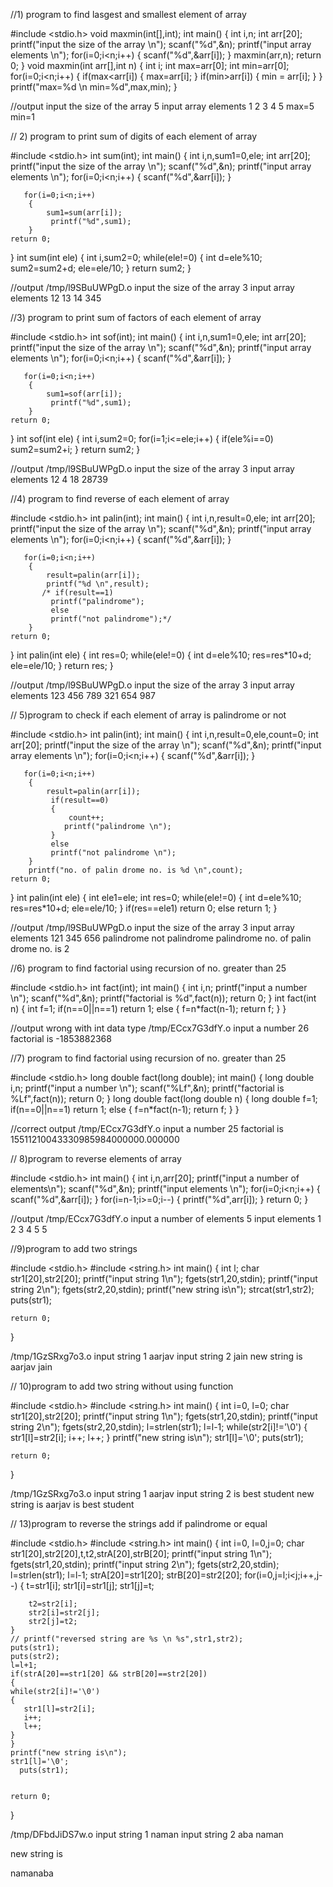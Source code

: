 

//1) program to find lasgest and smallest element of array

#include <stdio.h>
void maxmin(int[],int);
int main()
{
       int i,n;
       int arr[20];
       printf("input the size of the array \n");
       scanf("%d",&n);
       printf("input array elements \n");
        for(i=0;i<n;i++)
        {
            scanf("%d",&arr[i]);
        }
        maxmin(arr,n);
    return 0;
}
void maxmin(int arr[],int n)
{
    int i;
    int max=arr[0];
    int min=arr[0];
     for(i=0;i<n;i++)
        {
            if(max<arr[i])
            {
                max=arr[i];
            }
            if(min>arr[i])
            {
                min = arr[i];
            }
        }
        printf("max=%d \n min=%d",max,min);
}

//output
input the size of the array 
5
input array elements 
1
2
3
4
5
max=5 
 min=1

// 2) program to print sum of digits of each element of array

#include <stdio.h>
int sum(int);
int main()
{
       int i,n,sum1=0,ele;
       int arr[20];
       printf("input the size of the array \n");
       scanf("%d",&n);
       printf("input array elements \n");
        for(i=0;i<n;i++)
        {
            scanf("%d",&arr[i]);
        }
       
       for(i=0;i<n;i++)
        {
            sum1=sum(arr[i]);
             printf("%d",sum1);
        }
    return 0;
}
int sum(int ele)
{
    int i,sum2=0;
     while(ele!=0)
     {
         int d=ele%10;
         sum2=sum2+d;
         ele=ele/10;
     }
     return sum2;
}

//output
/tmp/l9SBuUWPgD.o
input the size of the array 
3
input array elements 
12
13
14
345

//3) program to print sum of factors of each element of array

#include <stdio.h>
int sof(int);
int main()
{
       int i,n,sum1=0,ele;
       int arr[20];
       printf("input the size of the array \n");
       scanf("%d",&n);
       printf("input array elements \n");
        for(i=0;i<n;i++)
        {
            scanf("%d",&arr[i]);
        }
       
       for(i=0;i<n;i++)
        {
            sum1=sof(arr[i]);
             printf("%d",sum1);
        }
    return 0;
}
int sof(int ele)
{
    int i,sum2=0;
     for(i=1;i<=ele;i++)
     {
         if(ele%i==0)
         sum2=sum2+i;
     }
     return sum2;
}

//output
/tmp/l9SBuUWPgD.o
input the size of the array 
3
input array elements 
12
4
18
28739

//4) program to find reverse of each element of array

#include <stdio.h>
int palin(int);
int main()
{
       int i,n,result=0,ele;
       int arr[20];
       printf("input the size of the array \n");
       scanf("%d",&n);
       printf("input array elements \n");
        for(i=0;i<n;i++)
        {
            scanf("%d",&arr[i]);
        }
       
       for(i=0;i<n;i++)
        {
            result=palin(arr[i]);
            printf("%d \n",result);
           /* if(result==1)
             printf("palindrome");
             else
             printf("not palindrome");*/
        }
    return 0;
}
int palin(int ele)
{
    int res=0;
     while(ele!=0)
     {
         int d=ele%10;
         res=res*10+d;
         ele=ele/10;
     }
     return res;
}

//output
/tmp/l9SBuUWPgD.o
input the size of the array 
3
input array elements 
123
456
789
321 
654 
987 


// 5)program to check if each element of array is palindrome or not

#include <stdio.h>
int palin(int);
int main()
{
       int i,n,result=0,ele,count=0;
       int arr[20];
       printf("input the size of the array \n");
       scanf("%d",&n);
       printf("input array elements \n");
        for(i=0;i<n;i++)
        {
            scanf("%d",&arr[i]);
        }
       
       for(i=0;i<n;i++)
        {
            result=palin(arr[i]);
             if(result==0)
             {
                 count++;
                printf("palindrome \n");
             }
             else
             printf("not palindrome \n");
        }
        printf("no. of palin drome no. is %d \n",count);
    return 0;
}
int palin(int ele)
{
    int ele1=ele;
    int res=0;
     while(ele!=0)
     {
         int d=ele%10;
         res=res*10+d;
         ele=ele/10;
     }
     if(res==ele1)
     return 0;
     else
     return 1;
}

//output
/tmp/l9SBuUWPgD.o
input the size of the array 
3
input array elements 
121
345
656
palindrome 
not palindrome 
palindrome 
no. of palin drome no. is 2 



//6) program to find factorial using recursion of no. greater than 25

#include <stdio.h>
int fact(int);
int main() 
{
    int i,n;
    printf("input a number \n");
    scanf("%d",&n);
    printf("factorial is %d",fact(n));
    return 0;
}
int fact(int n)
{
    int f=1;
    if(n==0||n==1)
    return 1;
    else
    {
        f=n*fact(n-1);
        return f;
    }
}


//output wrong with int data type
/tmp/ECcx7G3dfY.o
input a number 
26
factorial is -1853882368

//7) program to find factorial using recursion of no. greater than 25

#include <stdio.h>
long double fact(long double);
int main() 
{
    long double i,n;
    printf("input a number \n");
    scanf("%Lf",&n);
    printf("factorial is %Lf",fact(n));
    return 0;
}
long double fact(long double n)
{
    long double f=1;
    if(n==0||n==1)
    return 1;
    else
    {
        f=n*fact(n-1);
        return f;
    }
}

//correct output
/tmp/ECcx7G3dfY.o
input a number 
25
factorial is 15511210043330985984000000.000000

// 8)program to reverse elements of array

#include <stdio.h>
int main() 
{
    int i,n,arr[20];
    printf("input a number of elements\n");
    scanf("%d",&n);
    printf("input elements \n");
    for(i=0;i<n;i++)
    {
        scanf("%d",&arr[i]);
    }
    for(i=n-1;i>=0;i--)
    {
        printf("%d",arr[i]);
    }
    return 0;
}

//output
/tmp/ECcx7G3dfY.o
input a number of elements
5
input elements 
1
2
3
4
5
5

//9)program to add two strings

#include <stdio.h>
#include <string.h>
int main() 
{
    int l;
    char str1[20],str2[20];
    printf("input string 1\n");
    fgets(str1,20,stdin);
    printf("input string 2\n");
    fgets(str2,20,stdin);
    printf("new string is\n");
    strcat(str1,str2);
    puts(str1);
    

    return 0;
}


/tmp/1GzSRxg7o3.o
input string 1
aarjav 
input string 2
jain
new string is
aarjav 
jain


// 10)program to add two string without using function

#include <stdio.h>
#include <string.h>
int main() 
{
    int i=0, l=0;
    char str1[20],str2[20];
    printf("input string 1\n");
    fgets(str1,20,stdin);
    printf("input string 2\n");
    fgets(str2,20,stdin);
    l=strlen(str1);
    l=l-1;
    while(str2[i]!='\0')
    {
       str1[l]=str2[i]; 
       i++;
       l++;
    }
    printf("new string is\n");
    str1[l]='\0';
    puts(str1);
    

    return 0;
}


/tmp/1GzSRxg7o3.o
input string 1
aarjav 
input string 2
is best student
new string is
aarjav is best student


// 13)program to reverse the strings add if palindrome or equal

#include <stdio.h>
#include <string.h>
int main() 
{
    int i=0, l=0,j=0;
    char str1[20],str2[20],t,t2,strA[20],strB[20];
    printf("input string 1\n");
    fgets(str1,20,stdin);
    printf("input string 2\n");
    fgets(str2,20,stdin);
    l=strlen(str1);
    l=l-1;
    strA[20]=str1[20];
    strB[20]=str2[20];
    for(i=0,j=l;i<j;i++,j--)
    {
        t=str1[i];
        str1[i]=str1[j];
        str1[j]=t;
        
        t2=str2[i];
        str2[i]=str2[j];
        str2[j]=t2;
    }
    // printf("reversed string are %s \n %s",str1,str2);
    puts(str1);
    puts(str2);
    l=l+1;
    if(strA[20]==str1[20] && strB[20]==str2[20])
    {
    while(str2[i]!='\0')
    {
       str1[l]=str2[i]; 
       i++;
       l++;
    }
    }
    printf("new string is\n");
    str1[l]='\0';
      puts(str1);
    

    return 0;
}



/tmp/DFbdJiDS7w.o
input string 1
naman
input string 2
aba
naman

new string is

namanaba

